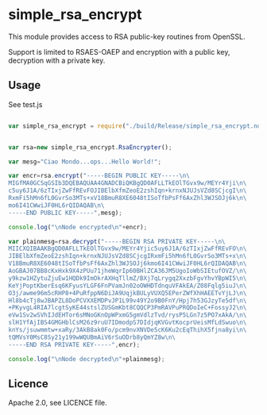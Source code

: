 # simple\_rsa\_encrypt
This module provides access to RSA public-key routines from OpenSSL.

Support is limited to RSAES-OAEP and encryption with a public key, decryption with a private key.

## Usage

See test.js

```javascript

var simple_rsa_encrypt = require("./build/Release/simple_rsa_encrypt.node");


var rsa=new simple_rsa_encrypt.RsaEncrypter();

var mesg="Ciao Mondo...ops...Hello World!";

var encr=rsa.encrypt("-----BEGIN PUBLIC KEY-----\n\
MIGfMA0GCSqGSIb3DQEBAQUAA4GNADCBiQKBgQD0AFLLTkEOlTGvx9w/MEYr4Yji\n\
c5uy6J1A/6zTIxjZwFfREvFOJIBElbXfmZeoE2zshIqn+krnxNJUJsVZd8SCjcgI\n\
RxmFi5hMn6fL0GvrSo3MTs+xV18BmuR8XE6048tISoTfbPsFf6AxZhl3WJSOJj6k\n\
mo6I41CWwiJF0HL6rQIDAQAB\n\
-----END PUBLIC KEY-----",mesg);

console.log("\nNode encrypted\n"+encr);

var plainmesg=rsa.decrypt("-----BEGIN RSA PRIVATE KEY-----\n\
MIICXQIBAAKBgQD0AFLLTkEOlTGvx9w/MEYr4Yjic5uy6J1A/6zTIxjZwFfREvFO\n\
JIBElbXfmZeoE2zshIqn+krnxNJUJsVZd8SCjcgIRxmFi5hMn6fL0GvrSo3MTs+x\n\
V18BmuR8XE6048tISoTfbPsFf6AxZhl3WJSOJj6kmo6I41CWwiJF0HL6rQIDAQAB\n\
AoGBAJ07BB8cKxHxk9X4zPUu71jheWqrIp60BHlZCA36JM5UgoIoWbSIEtufOVZ/\n\
y9kzw1HZytuZjuEw1HQDk9ImOkrAXHqTllmZ/BXj7qLrygq2XxzbFgvYhvYBpWI5\n\
KeYjPoptKberEsq6KFyusYLGF6FnPVamJn02oOWHDTdnquVFAkEA/Z08Fqlg5iuJ\n\
O3j/awme96m5cRHP8+4PuRfppN6DiJA9UqjkBULyVUXQ5EPerZWfXhHAEETvYjLJ\n\
Hl8b4cTj8wJBAPZL8DoPCVXXEMDPvJP1L99v49Y2o9B0FnY/Hpj7h53GJzyTe5df\n\
+PKyvgL4RIA7lcgtSyKE44stslZUSGmKbt8CQQCP3PmRAVPuPRQDoIeC+FossyJ2\n\
eVw1Sv2wSVhIJdEHTor6sMNoGKnOpWPxmG5gmVdlzTvd/rysP5LGn7z5PO7xAkA/\n\
slH1YfAjIBS4GMGHblCsM26z9ruU7IDmodpS7DIdjqKVGvtKocprUeisMfLdSwuo\n\
knYs/jsuwmmtw+xaRy/3AkB8ak0Fo/pcm9nvXNVDe5cK6Ku2cEqThihX5fjna8yi\n\
tQMVsY0MsC8Sy21y199wWQUBmAiV6rSuODrb8yQmYZ8w\n\
-----END RSA PRIVATE KEY-----",encr);

console.log("\nNode decrypted\n"+plainmesg);

```

## Licence
Apache 2.0, see LICENCE file.